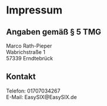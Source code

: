 <h1>Impressum</h1>

<h2>Angaben gem&auml;&szlig; &sect; 5 TMG</h2>
<p>Marco Rath-Pieper<br />
Wabrichstra&szlig;e 1<br />
57339 Erndtebr&uuml;ck</p>

<h2>Kontakt</h2>
<p>Telefon: 01707034267<br />
E-Mail: EasySIX@EasySIX.de</p>

